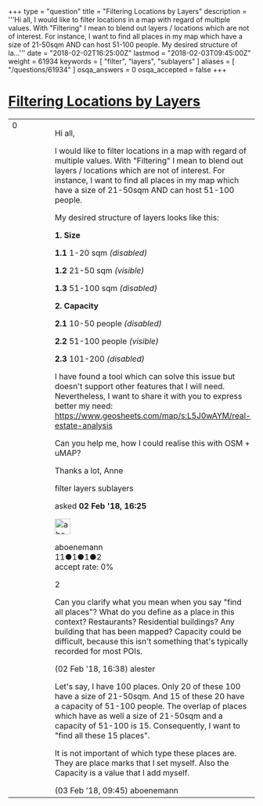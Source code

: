 +++
type = "question"
title = "Filtering Locations by Layers"
description = '''Hi all, I would like to filter locations in a map with regard of multiple values. With &quot;Filtering&quot; I mean to blend out layers / locations which are not of interest. For instance, I want to find all places in my map which have a size of 21-50sqm AND can host 51-100 people.  My desired structure of la...'''
date = "2018-02-02T16:25:00Z"
lastmod = "2018-02-03T09:45:00Z"
weight = 61934
keywords = [ "filter", "layers", "sublayers" ]
aliases = [ "/questions/61934" ]
osqa_answers = 0
osqa_accepted = false
+++

<div class="headNormal">

# [Filtering Locations by Layers](/questions/61934/filtering-locations-by-layers)

</div>

<div id="main-body">

<div id="askform">

<table id="question-table" style="width:100%;">
<colgroup>
<col style="width: 50%" />
<col style="width: 50%" />
</colgroup>
<tbody>
<tr>
<td style="width: 30px; vertical-align: top"><div class="vote-buttons">
<span id="post-61934-upvote" class="ajax-command post-vote up" rel="nofollow" title="I like this post (click again to cancel)"> </span>
<div id="post-61934-score" class="post-score" title="current number of votes">
0
</div>
<span id="post-61934-downvote" class="ajax-command post-vote down" rel="nofollow" title="I dont like this post (click again to cancel)"> </span> <span id="favorite-mark" class="ajax-command favorite-mark" rel="nofollow" title="mark/unmark this question as favorite (click again to cancel)"> </span>
<div id="favorite-count" class="favorite-count">
&#10;</div>
</div></td>
<td><div id="item-right">
<div class="question-body">
<p>Hi all,</p>
<p>I would like to filter locations in a map with regard of multiple values. With "Filtering" I mean to blend out layers / locations which are not of interest. For instance, I want to find all places in my map which have a size of 21-50sqm AND can host 51-100 people.</p>
<p>My desired structure of layers looks like this:</p>
<p><strong>1. Size</strong></p>
<p><strong>1.1</strong> 1-20 sqm <em>(disabled)</em></p>
<p><strong>1.2</strong> 21-50 sqm <em>(visible)</em></p>
<p><strong>1.3</strong> 51-100 sqm <em>(disabled)</em></p>
<p><strong>2. Capacity</strong></p>
<p><strong>2.1</strong> 10-50 people <em>(disabled)</em></p>
<p><strong>2.2</strong> 51-100 people <em>(visible)</em></p>
<p><strong>2.3</strong> 101-200 <em>(disabled)</em></p>
<p>I have found a tool which can solve this issue but doesn't support other features that I will need. Nevertheless, I want to share it with you to express better my need: <a href="https://www.geosheets.com/map/s:L5J0wAYM/real-estate-analysis">https://www.geosheets.com/map/s:L5J0wAYM/real-estate-analysis</a></p>
<p>Can you help me, how I could realise this with OSM + uMAP?</p>
<p>Thanks a lot, Anne</p>
</div>
<div id="question-tags" class="tags-container tags">
<span class="post-tag tag-link-filter" rel="tag" title="see questions tagged &#39;filter&#39;">filter</span> <span class="post-tag tag-link-layers" rel="tag" title="see questions tagged &#39;layers&#39;">layers</span> <span class="post-tag tag-link-sublayers" rel="tag" title="see questions tagged &#39;sublayers&#39;">sublayers</span>
</div>
<div id="question-controls" class="post-controls">
&#10;</div>
<div class="post-update-info-container">
<div class="post-update-info post-update-info-user">
<p>asked <strong>02 Feb '18, 16:25</strong></p>
<img src="https://secure.gravatar.com/avatar/75dae34fb2138a92113aec8084ca8720?s=32&amp;d=identicon&amp;r=g" class="gravatar" width="32" height="32" alt="aboenemann&#39;s gravatar image" />
<p><span>aboenemann</span><br />
<span class="score" title="11 reputation points">11</span><span title="1 badges"><span class="badge1">●</span><span class="badgecount">1</span></span><span title="1 badges"><span class="silver">●</span><span class="badgecount">1</span></span><span title="2 badges"><span class="bronze">●</span><span class="badgecount">2</span></span><br />
<span class="accept_rate" title="Rate of the user&#39;s accepted answers">accept rate:</span> <span title="aboenemann has no accepted answers">0%</span></p>
</div>
</div>
<div id="comments-container-61934" class="comments-container">
<span id="61936"></span>
<div id="comment-61936" class="comment">
<div id="post-61936-score" class="comment-score">
2
</div>
<div class="comment-text">
<p>Can you clarify what you mean when you say "find all places"? What do you define as a place in this context? Restaurants? Residential buildings? Any building that has been mapped? Capacity could be difficult, because this isn't something that's typically recorded for most POIs.</p>
</div>
<div id="comment-61936-info" class="comment-info">
<span class="comment-age">(02 Feb '18, 16:38)</span> <span class="comment-user userinfo">alester</span>
</div>
</div>
<span id="61942"></span>
<div id="comment-61942" class="comment">
<div id="post-61942-score" class="comment-score">
&#10;</div>
<div class="comment-text">
<p>Let's say, I have 100 places. Only 20 of these 100 have a size of 21-50sqm. And 15 of these 20 have a capacity of 51-100 people. The overlap of places which have as well a size of 21-50sqm and a capacity of 51-100 is 15. Consequently, I want to "find all these 15 places".</p>
<p>It is not important of which type these places are. They are place marks that I set myself. Also the Capacity is a value that I add myself.</p>
</div>
<div id="comment-61942-info" class="comment-info">
<span class="comment-age">(03 Feb '18, 09:45)</span> <span class="comment-user userinfo">aboenemann</span>
</div>
</div>
</div>
<div id="comment-tools-61934" class="comment-tools">
&#10;</div>
<div class="clear">
&#10;</div>
<div id="comment-61934-form-container" class="comment-form-container">
&#10;</div>
<div class="clear">
&#10;</div>
</div></td>
</tr>
</tbody>
</table>

</div>

</div>

